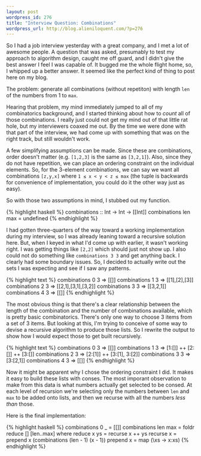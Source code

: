 ```yaml
---
layout: post
wordpress_id: 276
title: "Interview Question: Combinations"
wordpress_url: http://blog.alieniloquent.com/?p=276
---
```

So I had a job interview yesterday with a great company, and I met a lot of
awesome people. A question that was asked, presumably to test my approach to
algorithm design, caught me off guard, and I didn't give the best answer I
feel I was capable of. It bugged me the whole flight home, so, I whipped up a
better answer. It seemed like the perfect kind of thing to post here on my
blog.

The problem: generate all combinations (without repetiton) with length `len`
of the numbers from 1 to `max`.

Hearing that problem, my mind immediately jumped to all of my combinatorics
background, and I started thinking about how to _count_ all of those
combinations. I really just could not get my mind out of that little rat hole,
but my interviewers coaxed me out. By the time we were done with that part of
the interview, we had come up with something that was on the right track, but
still wouldn't work.

A few simplifying assumptions can be made. Since these are combinations, order
doesn't matter (e.g. `[1,2,3]` is the same as `[3,2,1]`). Also, since they do
not have repetition, we can place an ordering constraint on the individual
elements. So, for the 3-element combinations, we can say we want all
combinations `[z,y,x]` where `1 ≤ x < y < z ≤ max` (the tuple is backwards for
convenience of implementation, you could do it the other way just as easy).

So with those two assumptions in mind, I stubbed out my function.

{% highlight haskell %}
combinations :: Int -> Int -> [[Int]]
combinations len max = undefined
{% endhighlight %}

I had gotten three-quarters of the way toward a working implementation during
my interview, so I was already leaning toward a recursive solution here. But,
when I keyed in what I'd come up with earlier, it wasn't working right. I was
getting things like `[2,2]` which should just not show up. I also could not do
something like `combinations 3 3` and get anything back. I clearly had some
boundary issues. So, I decided to actually write out the sets I was expecting
and see if I saw any patterns.

{% highlight text %}
combinations 0 3 => [[]]
combinations 1 3 => [[1],[2],[3]]
combinations 2 3 => [[2,1],[3,1],[3,2]]
combinations 3 3 => [[3,2,1]]
combinations 4 3 => [[]]
{% endhighlight %}

The most obvious thing is that there's a clear relationship between the length
of the combination and the number of combinations available, which is pretty
basic combinatorics. There's only one way to choose 3 items from a set of 3
items. But looking at this, I'm trying to conceive of some way to devise a
recursive algorithm to produce those lists. So I rewrite the output to show
how I would expect those to get built recursively.

{% highlight text %}
combinations 0 3 => [[]]
combinations 1 3 => [1:[]] ++ [2:[]] ++ [3:[]]
combinations 2 3 => [2:[1]] ++ [3:[1], 3:[2]]
combinations 3 3 => [3:[2,1]]
combinations 4 3 => [[]]
{% endhighlight %}

Now it might be apparent why I chose the ordering constraint I did. It makes
it easy to build these lists with conses. The most imporant observation to
make from this data is what numbers actually get selected to be consed. At
each level of recursion we're selecting only the numbers between `len` and
`max` to be added onto lists, and then we recurse with all the numbers _less
than_ those.

Here is the final implementation:

{% highlight haskell %}
combinations 0 _ = [[]]
combinations len max = foldr reduce [] [len..max]
  where reduce x ys = recurse x ++ ys
        recurse x = prepend x (combinations (len - 1) (x - 1))
        prepend x = map (\xs -> x:xs)
{% endhighlight %}
